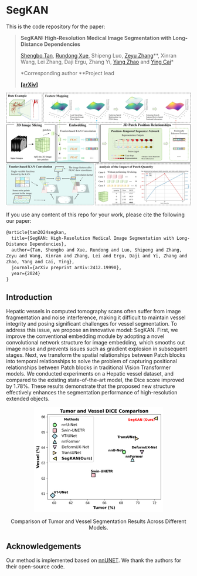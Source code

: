 # SegKAN

This is the code repository for the paper:
> **SegKAN: High-Resolution Medical Image Segmentation with Long-Distance Dependencies**
>
> [Shengbo Tan](https://github.com/goblin327), [Rundong Xue](https://github.com/Yizhao-dong), Shipeng Luo, [Zeyu Zhang](https://steve-zeyu-zhang.github.io/)\**, Xinran Wang, Lei Zhang, Daji Ergu, Zhang Yi, [Yang Zhao](https://yangyangkiki.github.io/) and [Ying Cai](https://ieeexplore.ieee.org/author/37087137422)\*
>
> \*Corresponding author \**Project lead
> 
> **[[arXiv]](https://arxiv.org/abs/2412.19990)**

![](./main.jpg)

If you use any content of this repo for your work, please cite the following our paper:
```
@article{tan2024segkan,
  title={SegKAN: High-Resolution Medical Image Segmentation with Long-Distance Dependencies},
  author={Tan, Shengbo and Xue, Rundong and Luo, Shipeng and Zhang, Zeyu and Wang, Xinran and Zhang, Lei and Ergu, Daji and Yi, Zhang and Zhao, Yang and Cai, Ying},
  journal={arXiv preprint arXiv:2412.19990},
  year={2024}
}
```



## Introduction
Hepatic vessels in computed tomography scans often suffer from image fragmentation and noise interference, making it difficult to maintain vessel integrity and posing significant challenges for vessel segmentation. To address this issue, we propose an innovative model: SegKAN. First, we improve the conventional embedding module by adopting a novel convolutional network structure for image embedding, which smooths out image noise and prevents issues such as gradient explosion in subsequent stages. Next, we transform the spatial relationships between Patch blocks into temporal relationships to solve the problem of capturing positional relationships between Patch blocks in traditional Vision Transformer models. We conducted experiments on a Hepatic vessel dataset, and compared to the existing state-of-the-art model, the Dice score improved by 1.78\%. These results demonstrate that the proposed new structure effectively enhances the segmentation performance of high-resolution extended objects.
<div align="center">
<img src="Comparison.png" width="70%">

Comparison of Tumor and Vessel Segmentation Results Across Different Models.
</div>


## Acknowledgements
Our method is implemented based on [nnUNET](https://github.com/MIC-DKFZ/nnUNet). We thank the authors for their open-source code.

